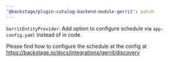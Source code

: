 ```yaml
---
'@backstage/plugin-catalog-backend-module-gerrit': patch
---
```


`GerritEntityProvider`: Add option to configure schedule via `app-config.yaml` instead of in code.

Please find how to configure the schedule at the config at
https://backstage.io/docs/integrations/gerrit/discovery
